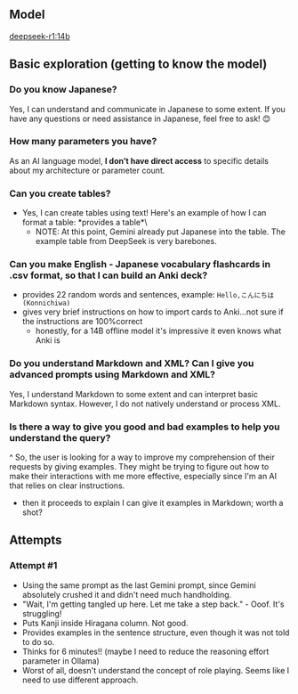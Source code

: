 ## Model
[deepseek-r1:14b](https://ollama.com/library/deepseek-r1)

## Basic exploration (getting to know the model)
### Do you know Japanese?
Yes, I can understand and communicate in Japanese to some extent. If you have any questions or need assistance in Japanese, feel free to ask! 😊
### How many parameters you have?
As an AI language model, **I don’t have direct access** to specific details about my architecture or parameter count.
### Can you create tables?
- Yes, I can create tables using text! Here's an example of how I can format a table: \*provides a table*\
    - NOTE: At this point, Gemini already put Japanese into the table. The example table from DeepSeek is very barebones.
### Can you make English - Japanese vocabulary flashcards in .csv format, so that I can build an Anki deck?
- provides 22 random words and sentences, example: `Hello,こんにちは (Konnichiwa)`
- gives very brief instructions on how to import cards to Anki...not sure if the instructions are 100%correct
    - honestly, for a 14B offline model it's impressive it even knows what Anki is
### Do you understand Markdown and XML? Can I give you advanced prompts using Markdown and XML?
Yes, I understand Markdown to some extent and can interpret basic Markdown syntax. However, I do not natively understand or process XML.
### Is there a way to give you good and bad examples to help you understand the query?
^ So, the user is looking for a way to improve my comprehension of their requests by giving examples. They might be trying to figure out how to make their interactions with me more effective, especially since I'm an AI that relies on clear instructions.
- then it proceeds to explain I can give it examples in Markdown; worth a shot?


## Attempts
### Attempt \#1
- Using the same prompt as the last Gemini prompt, since Gemini absolutely crushed it and didn't need much handholding.
- "Wait, I'm getting tangled up here. Let me take a step back." - Ooof. It's struggling!
- Puts Kanji inside Hiragana column. Not good.
- Provides examples in the sentence structure, even though it was not told to do so.
- Thinks for 6 minutes!! (maybe I need to reduce the reasoning effort parameter in Ollama)
- Worst of all, doesn't understand the concept of role playing. Seems like I need to use different approach.